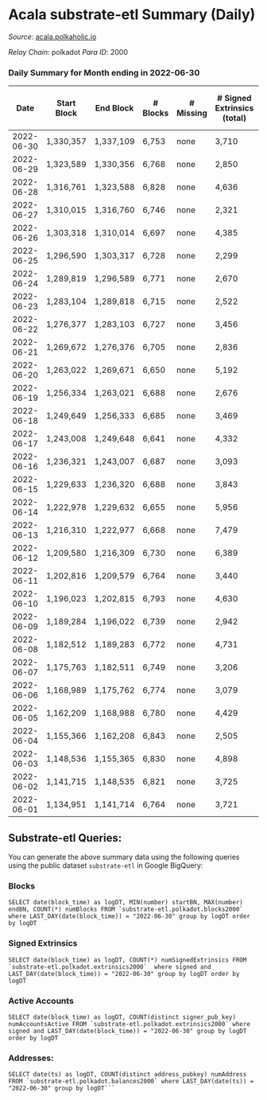 # Acala substrate-etl Summary (Daily)

_Source_: [acala.polkaholic.io](https://acala.polkaholic.io)

*Relay Chain*: polkadot
*Para ID*: 2000



### Daily Summary for Month ending in 2022-06-30


| Date | Start Block | End Block | # Blocks | # Missing | # Signed Extrinsics (total) | # Active Accounts | # Addresses with Balances | # Events | # Transfers | # XCM Transfers In | # XCM Transfers Out |
| ---- | ----------- | --------- | -------- | --------- | --------------------------- | ----------------- | ------------------------- | -------- | ----------- | ------------------ | ------------------- |
| 2022-06-30 | 1,330,357 | 1,337,109 | 6,753 | none  | 3,710 | 824 | 160,828 | 90,048 | 11,879 ($3,922,947.06) | 218 ($275,239.46) | 78 ($234,887.71) |
| 2022-06-29 | 1,323,589 | 1,330,356 | 6,768 | none  | 2,850 | 713 | 160,672 | 78,234 | 9,948 ($2,147,092.98) | 143 ($305,468.65) | 79 ($360,322.15) |
| 2022-06-28 | 1,316,761 | 1,323,588 | 6,828 | none  | 4,636 | 684 | 160,588 | 86,848 | 11,593 ($1,568,689.70) | 117 ($125,684.15) | 70 ($160,930.76) |
| 2022-06-27 | 1,310,015 | 1,316,760 | 6,746 | none  | 2,321 | 652 | 160,521 | 71,748 | 9,026 ($1,615,972.82) | 121 ($169,238.22) | 56 ($163,334.02) |
| 2022-06-26 | 1,303,318 | 1,310,014 | 6,697 | none  | 4,385 | 603 | 160,454 | 83,722 | 11,128 ($1,797,104.39) | 124 ($236,785.08) | 101 ($215,473.74) |
| 2022-06-25 | 1,296,590 | 1,303,317 | 6,728 | none  | 2,299 | 648 | 160,399 | 71,320 | 9,066 ($1,733,978.99) | 117 ($230,633.53) | 80 ($269,051.52) |
| 2022-06-24 | 1,289,819 | 1,296,589 | 6,771 | none  | 2,670 | 693 | 160,346 | 75,742 | 9,751 ($2,155,168.04) | 129 ($131,016.58) | 80 ($264,300.22) |
| 2022-06-23 | 1,283,104 | 1,289,818 | 6,715 | none  | 2,522 | 660 | 160,238 | 73,017 | 9,244 ($2,550,648.74) | 133 ($289,459.30) | 69 ($385,288.14) |
| 2022-06-22 | 1,276,377 | 1,283,103 | 6,727 | none  | 3,456 | 602 | 160,184 | 78,112 | 10,171 ($1,590,533.61) | 127 ($100,481.04) | 57 ($117,276.82) |
| 2022-06-21 | 1,269,672 | 1,276,376 | 6,705 | none  | 2,836 | 718 | 160,123 | 75,966 | 9,792 ($1,783,714.29) | 158 ($190,452.15) | 61 ($159,014.99) |
| 2022-06-20 | 1,263,022 | 1,269,671 | 6,650 | none  | 5,192 | 746 | 160,044 | 89,911 | 12,139 ($5,322,894.16) | 155 ($255,584.71) | 93 ($277,491.18) |
| 2022-06-19 | 1,256,334 | 1,263,021 | 6,688 | none  | 2,676 | 699 | 159,955 | 74,600 | 9,636 ($21,948,555.79) | 144 ($414,504.60) | 64 ($173,234.59) |
| 2022-06-18 | 1,249,649 | 1,256,333 | 6,685 | none  | 3,469 | 796 | 159,885 | 81,962 | 10,781 ($4,190,256.88) | 235 ($397,238.85) | 109 ($434,931.18) |
| 2022-06-17 | 1,243,008 | 1,249,648 | 6,641 | none  | 4,332 | 675 | 159,816 | 85,170 | 11,464 ($3,087,829.83) | 169 ($283,320.43) | 82 ($249,251.14) |
| 2022-06-16 | 1,236,321 | 1,243,007 | 6,687 | none  | 3,093 | 717 | 159,743 | 78,762 | 10,315 ($3,015,185.89) | 173 ($455,623.80) | 95 ($198,499.35) |
| 2022-06-15 | 1,229,633 | 1,236,320 | 6,688 | none  | 3,843 | 831 | 159,669 | 85,192 | 11,461 ($6,692,305.64) | 197 ($363,232.72) | 112 ($315,293.80) |
| 2022-06-14 | 1,222,978 | 1,229,632 | 6,655 | none  | 5,956 | 899 | 159,598 | 97,583 | 13,505 ($4,206,610.14) | 217 ($246,669.65) | 109 ($363,812.11) |
| 2022-06-13 | 1,216,310 | 1,222,977 | 6,668 | none  | 7,479 | 1,434 | 159,503 | 121,962 | 17,450 ($9,428,102.65) | 520 ($596,127.16) | 146 ($507,012.36) |
| 2022-06-12 | 1,209,580 | 1,216,309 | 6,730 | none  | 6,389 | 1,056 | 159,383 | 105,212 | 14,763 ($5,336,543.72) | 288 ($343,537.04) | 104 ($251,321.89) |
| 2022-06-11 | 1,202,816 | 1,209,579 | 6,764 | none  | 3,440 | 829 | 159,315 | 83,145 | 11,035 ($2,264,330.15) | 215 ($210,824.49) | 71 ($170,089.36) |
| 2022-06-10 | 1,196,023 | 1,202,815 | 6,793 | none  | 4,630 | 775 | 159,245 | 89,191 | 12,030 ($2,714,593.97) | 208 ($240,589.04) | 53 ($442,725.48) |
| 2022-06-09 | 1,189,284 | 1,196,022 | 6,739 | none  | 2,942 | 839 | 159,184 | 78,241 | 10,106 ($3,334,901.57) | 201 ($868,360.27) | 66 ($689,575.98) |
| 2022-06-08 | 1,182,512 | 1,189,283 | 6,772 | none  | 4,731 | 811 | 159,100 | 90,057 | 12,080 ($3,354,689.20) | 217 ($308,729.28) | 83 ($683,365.84) |
| 2022-06-07 | 1,175,763 | 1,182,511 | 6,749 | none  | 3,206 | 818 | 159,016 | 80,558 | 10,638 ($3,243,831.94) | 216 ($814,951.93) | 102 ($551,213.96) |
| 2022-06-06 | 1,168,989 | 1,175,762 | 6,774 | none  | 3,079 | 1,012 | 158,945 | 78,401 | 10,193 ($4,037,120.76) | 205 ($439,000.09) | 75 ($242,463.96) |
| 2022-06-05 | 1,162,209 | 1,168,988 | 6,780 | none  | 4,429 | 677 | 158,866 | 86,618 | 11,706 ($2,305,053.16) | 169 ($320,455.18) | 73 ($485,294.75) |
| 2022-06-04 | 1,155,366 | 1,162,208 | 6,843 | none  | 2,505 | 649 | 158,807 | 74,954 | 9,617 ($1,888,154.01) | 182 ($553,173.40) | 65 ($384,410.09) |
| 2022-06-03 | 1,148,536 | 1,155,365 | 6,830 | none  | 4,898 | 818 | 158,723 | 92,500 | 12,545 ($3,766,747.68) | 198 ($227,996.31) | 73 ($315,908.08) |
| 2022-06-02 | 1,141,715 | 1,148,535 | 6,821 | none  | 3,725 | 1,058 | 158,626 | 88,017 | 11,823 ($2,622,121.25) | 382 ($440,233.30) | 123 ($502,873.06) |
| 2022-06-01 | 1,134,951 | 1,141,714 | 6,764 | none  | 3,721 | 949 | 158,326 | 84,922 | 11,248 ($3,401,747.16) | 228 ($622,113.67) | 130 ($521,203.35) |

## Substrate-etl Queries:
You can generate the above summary data using the following queries using the public dataset `substrate-etl` in Google BigQuery:


### Blocks
```
SELECT date(block_time) as logDT, MIN(number) startBN, MAX(number) endBN, COUNT(*) numBlocks FROM `substrate-etl.polkadot.blocks2000`  where LAST_DAY(date(block_time)) = "2022-06-30" group by logDT order by logDT
```


### Signed Extrinsics
```
SELECT date(block_time) as logDT, COUNT(*) numSignedExtrinsics FROM `substrate-etl.polkadot.extrinsics2000`  where signed and LAST_DAY(date(block_time)) = "2022-06-30" group by logDT order by logDT
```


### Active Accounts
```
SELECT date(block_time) as logDT, COUNT(distinct signer_pub_key) numAccountsActive FROM `substrate-etl.polkadot.extrinsics2000` where signed and LAST_DAY(date(block_time)) = "2022-06-30" group by logDT order by logDT
```


### Addresses:
```
SELECT date(ts) as logDT, COUNT(distinct address_pubkey) numAddress FROM `substrate-etl.polkadot.balances2000` where LAST_DAY(date(ts)) = "2022-06-30" group by logDT```


